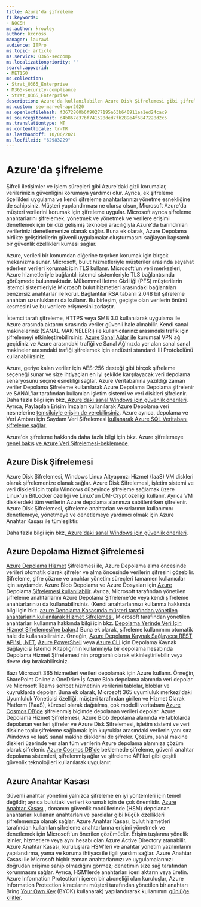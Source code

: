 ```yaml
---
title: Azure'da şifreleme
f1.keywords:
- NOCSH
ms.author: krowley
author: kccross
manager: laurawi
audience: ITPro
ms.topic: article
ms.service: O365-seccomp
ms.localizationpriority: ''
search.appverid:
- MET150
ms.collection:
- Strat_O365_Enterprise
- M365-security-compliance
- Strat_O365_Enterprise
description: Azure'da kullanılabilen Azure Disk Şifrelemesi gibi şifreleme hakkında bilgi edinin
ms.custom: seo-marvel-apr2020
ms.openlocfilehash: f3672800b6f90277195a63b640911ea1ed24cac9
ms.sourcegitcommit: d4b867e37bf741528ded7fb289e4f6847228d2c5
ms.translationtype: MT
ms.contentlocale: tr-TR
ms.lasthandoff: 10/06/2021
ms.locfileid: "62983229"
---
```

# <a name="encryption-in-azure"></a>Azure'da şifreleme

Şifreli iletişimler ve işlem süreçleri gibi Azure'daki gizli korumalar, verilerinizin güvenliğini korumaya yardımcı olur. Ayrıca, ek şifreleme özellikleri uygulama ve kendi şifreleme anahtarlarınızı yönetme esnekliğine de sahipsiniz. Müşteri yapılandırması ne olursa olsun, Microsoft Azure'da müşteri verilerini korumak için şifreleme uygular. Microsoft ayrıca şifreleme anahtarlarını şifrelemek, yönetmek ve yönetmek ve verilere erişimi denetlemek için bir dizi gelişmiş teknoloji aracılığıyla Azure'da barındırılan verilerinizi denetlemenize olanak sağlar. Buna ek olarak, Azure Depolama birlikte geliştiricilerin güvenli uygulamalar oluşturmasını sağlayan kapsamlı bir güvenlik özellikleri kümesi sağlar.

Azure, verileri bir konumdan diğerine taşırken korumak için birçok mekanizma sunar. Microsoft, bulut hizmetleriyle müşteriler arasında seyahat ederken verileri korumak için TLS kullanır. Microsoft'un veri merkezleri, Azure hizmetleriyle bağlantılı istemci sistemleriyle TLS bağlantısında görüşmede bulunmaktadır. Mükemmel İletme Gizliliği (PFS) müşterilerin istemci sistemleriyle Microsoft bulut hizmetleri arasındaki bağlantıları benzersiz anahtarlar ile korur. Bağlantılar RSA tabanlı 2.048 bit şifreleme anahtarı uzunluklarını da kullanır. Bu birleşim, geçişte olan verilerin önünü kesmesini ve bu verilere erişmesini zorlaştır.

İstemci tarafı şifreleme, HTTPS veya SMB 3.0 kullanılarak uygulama [](/azure/storage/storage-client-side-encryption)ile Azure arasında aktarım sırasında veriler güvenli hale alınabilir. Kendi sanal makineleriniz (SANAL MAKINELERI) ile kullanıcılarınız arasındaki trafik için şifrelemeyi etkinleştirebilirsiniz. [Azure Sanal Ağlar ile](https://azure.microsoft.com/services/virtual-network/) kurumsal VPN ağ geçidiniz ve Azure arasındaki trafiği ve Sanal Ağ'nızda yer alan sanal sanal makineler arasındaki trafiği şifrelemek için endüstri standardı III Protokolünü kullanabilirsiniz.

Azure, geriye kalan veriler için AES-256 desteği gibi birçok şifreleme seçeneği sunar ve size ihtiyaçları en iyi şekilde karşılayacak veri depolama senaryosunu seçme esnekliği sağlar. Azure Veritabanına yazıldığı zaman veriler Depolama Şifreleme kullanılarak Azure Depolama Depolama şifrelenir [](/azure/storage/storage-service-encryption)ve SANAL'lar tarafından kullanılan işletim sistemi ve veri diskleri şifrelenir. Daha fazla bilgi için bkz[. Azure'daki sanal Windows için güvenlik önerileri](/azure/security/azure-security-disk-encryption). Ayrıca, Paylaşılan Erişim İmzaları kullanılarak Azure Depolama veri nesnelerine [temsilciyle erişim de verebilirsiniz](/azure/storage/storage-dotnet-shared-access-signature-part-1). Azure ayrıca, depolama ve Veri Ambarı için Saydam Veri Şifrelemesi [kullanarak Azure SQL Veritabanı şifreleme sağlar](/sql/relational-databases/security/encryption/transparent-data-encryption-azure-sql).

Azure'da şifreleme hakkında daha fazla bilgi için bkz. Azure şifrelemeye [genel bakış](/azure/security/security-azure-encryption-overview) [ve Azure Veri Şifrelemesi-beklemede](/azure/security/azure-security-encryption-atrest).

## <a name="azure-disk-encryption"></a>Azure Disk Şifrelemesi

Azure Disk Şifrelemesi, Windows Linux Altyapınızı Hizmet (IaaS) VM diskleri olarak şifrelemenize olanak sağlar. Azure Disk Şifrelemesi, işletim sistemi ve veri diskleri için toplu Windows düzeyinde şifreleme sağlamak üzere Linux'un BitLocker özelliği ve Linux'un DM-Crypt özelliği kullanır. Ayrıca VM disklerdeki tüm verilerin Azure depolama alanınıza sabitlenirken şifrelenir. Azure Disk Şifrelemesi, şifreleme anahtarları ve sırlarının kullanımını denetlemeye, yönetmeye ve denetlemeye yardımcı olmak için Azure Anahtar Kasası ile tümleşiktir.

Daha fazla bilgi için bkz[. Azure'daki sanal Windows için güvenlik önerileri](/azure/virtual-machines/windows/security-recommendations).

## <a name="azure-storage-service-encryption"></a>Azure Depolama Hizmet Şifrelemesi

[Azure Depolama Hizmet](/azure/storage/storage-service-encryption) Şifrelemesi ile, Azure Depolama alma öncesinde verileri otomatik olarak şifreler ve alma öncesinde verilerin şifresini çözebilir. Şifreleme, şifre çözme ve anahtar yönetim süreçleri tamamen kullanıcılar için saydamdır. Azure Blob Depolama ve Azure Dosyaları için [Azure](https://azure.microsoft.com/services/storage/blobs/) Depolama [Şifrelemesi kullanılabilir](https://azure.microsoft.com/services/storage/files/). Ayrıca, Microsoft tarafından yönetilen şifreleme anahtarlarını Azure Depolama Şifreleme'de veya kendi şifreleme anahtarlarınızı da kullanabilirsiniz. (Kendi anahtarlarınızı kullanma hakkında bilgi için bkz. [azure Depolama Kasasında müşteri tarafından yönetilen anahtarların kullanılarak Hizmet Şifrelemesi.](/azure/storage/common/storage-service-encryption-customer-managed-keys) Microsoft tarafından yönetilen anahtarları kullanma hakkında bilgi için bkz. [Depolama Yerinde Veri Için Hizmet Şifrelemesi'ne bakın](/azure/storage/storage-service-encryption).) Buna ek olarak, şifreleme kullanımını otomatik hale de kullanabilirsiniz. Örneğin, [Azure Depolama Kaynak Sağlayıcısı REST API'si](/rest/api/storagerp/), [.NET](/dotnet/api/overview/azure/storage), [Azure PowerShell](/powershell/azureps-cmdlets-docs) veya [Azure CLI](/azure/storage/storage-azure-cli) için Depolama Kaynak Sağlayıcısı İstemci Kitaplığı'nın kullanımıyla bir depolama hesabında Depolama Hizmet Şifrelemesi'nin programlı olarak etkinleştirilebilir veya devre dışı bırakabilirsiniz.

Bazı Microsoft 365 hizmetleri verileri depolamak için Azure kullanır. Örneğin, SharePoint Online'a OneDrive İş Azure Blob depolama alanında veri depolar ve Microsoft Teams sohbet hizmetinin verilerini tablolar, bloblar ve kuyruklarda depolar. Buna ek olarak, Microsoft 365 uyumluluk merkezi'daki Uyumluluk Yöneticisi özelliği, müşteri tarafından girilen ve Hizmet Olarak Platform (PaaS), küresel olarak dağıtılmış, çok modelli veritabanı [Azure Cosmos DB'de](/azure/cosmos-db/database-encryption-at-rest) şifrelenmiş biçimde depolanan verileri depolar. Azure Depolama Hizmet Şifrelemesi, Azure Blob depolama alanında ve tablolarda depolanan verileri şifreler ve Azure Disk Şifrelemesi, işletim sistemi ve veri diskine toplu şifreleme sağlamak için kuyruklar arasındaki verilerin yanı sıra Windows ve IaaS sanal makine disklerini de şifreler. Çözüm, sanal makine diskleri üzerinde yer alan tüm verilerin Azure depolama alanınıza çözüm olarak şifrelenir. [Azure Cosmos DB'de](/azure/cosmos-db/database-encryption-at-rest) beklemede şifreleme, güvenli anahtar depolama sistemleri, şifrelenmiş ağlar ve şifreleme API'leri gibi çeşitli güvenlik teknolojileri kullanılarak uygulanır.

## <a name="azure-key-vault"></a>Azure Anahtar Kasası

Güvenli anahtar yönetimi yalnızca şifreleme en iyi yöntemleri için temel değildir; ayrıca buluttaki verileri korumak için de çok önemlidir. [Azure Anahtar Kasası](/azure/key-vault/key-vault-whatis) , donanım güvenlik modüllerinde (HSM) depolanan anahtarları kullanan anahtarları ve parolalar gibi küçük özellikleri şifrelemenıza olanak sağlar. Azure Anahtar Kasası, bulut hizmetleri tarafından kullanılan şifreleme anahtarlarına erişimi yönetmek ve denetlemek için Microsoft'un önerilen çözümüdür. Erişim tuşlarına yönelik izinler, hizmetlere veya aynı hesabı olan Azure Active Directory atanabilir. Azure Anahtar Kasası, kuruluşlara HSM'leri ve anahtar yönetim yazılımlarını yapılandırma, yama ve koruma ihtiyacı ile ilgili yardım sağlar. Azure Anahtar Kasası ile Microsoft hiçbir zaman anahtarlarınızı ve uygulamalarınızı doğrudan erişime sahip olmadığını görmez; denetimin size sağ tarafından korunmasını sağlar. Ayrıca, HSM'lerde anahtarları içeri aktarın veya üretin. Azure Information Protection'ı içeren bir aboneliği olan kuruluşlar, Azure Information Protection kiracılarını müşteri tarafından yönetilen bir anahtarı Bring [Your Own Key](/information-protection/plan-design/byok-price-restrictions) (BYOK) kullanarak) yapılandırarak kullanımını [günlüğe kilitler](/information-protection/deploy-use/log-analyze-usage).
